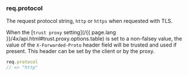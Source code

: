 <h3 id='req.protocol'>req.protocol</h3>

The request protocol string, `http` or `https` when requested with TLS.

When the [`trust proxy` setting](/{{ page.lang }}/4x/api.html#trust.proxy.options.table) is set
to a non-falsey value, the value of the `X-Forwarded-Proto` header field will
be trusted and used if present. This header can be set by the client or by
the proxy.

~~~js
req.protocol
// => "http"
~~~
